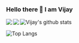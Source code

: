 ### Hello there 👋   I am Vijay

<!--
**jay8299/jay8299** is a ✨ _special_ ✨ repository because its `README.md` (this file) appears on your GitHub profile.

Here are some ideas to get you started:

- 🔭 I’m currently working on ...
- 🌱 I’m currently learning ...
- 👯 I’m looking to collaborate on ...
- 🤔 I’m looking for help with ...
- 💬 Ask me about ...
- 📫 How to reach me: ...
- 😄 Pronouns: ...
- ⚡ Fun fact: ...
-->

<a href="https://github.com/jay8299/github-readme-stats">
  <img align="left" src="https://github-readme-stats.vercel.app/api/pin/?username=jay8299&repo=github-readme-stats" />
</a>
<a href="https://github.com/jay8299/convoychat">
  <img align="left" src="https://github-readme-stats.vercel.app/api/pin/?username=jay8299&repo=convoychat" />
</a>

![Vijay's github stats](https://github-readme-stats.vercel.app/api?username=jay8299&count_private=true&show_icons=true&theme=onedark)

![Top Langs](https://github-readme-stats.vercel.app/api/top-langs/?username=jay8299&layout=compact&theme=onedark)
